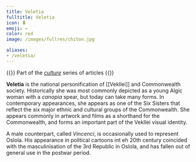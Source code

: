 ```yaml
---
title: Veletia
fulltitle: Veletia
icon: 🎗️
emoji: ←
color: red
image: /images/fullres/chiton.jpg

aliases:
- /veletia/
---
```

{{<note series>}}
 Part of the *[culture](/culture/)* series of articles
{{</note>}}

**Veletia** is the national personification of [[Vekllei]] and Commonwealth society. Historically she was most commonly depicted as a young Algic woman with a *canopia* spear, but today can take many forms. In contemporary appearances, she appears as one of the Six Sisters that reflect the six major ethnic and cultural groups of the Commonwealth. She appears commonly in artwork and films as a shorthand for the Commonwealth, and forms an important part of the Vekllei visual identity.

A male counterpart, called *Vincenci*, is occasionally used to represent Oslola. His appearance in political cartoons int eh 20th century coincided with the masculinisation of the 3rd Republic in Oslola, and has fallen out of general use in the postwar period.

